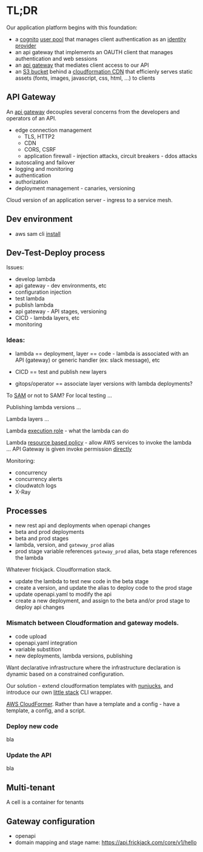 # TL;DR

Our application platform begins with this foundation: 

* a [cognito](https://aws.amazon.com/cognito/) [user pool](https://docs.aws.amazon.com/cognito/latest/developerguide/cognito-user-identity-pools.html) that manages client authentication as an [identity provider](https://en.wikipedia.org/wiki/Identity_provider)
* an api gateway that implements an OAUTH client that manages authentication and web sessions
* an [api gateway](https://aws.amazon.com/api-gateway/) that mediates client access to our API
* an [S3 bucket]() behind a [cloudformation CDN]() that efficienly serves static assets (fonts, images, javascript, css, html, ...) to clients

## API Gateway

An [api gateway](https://aws.amazon.com/api-gateway/) decouples several concerns from the developers and operators of an API.

* edge connection management
    - TLS, HTTP2
    - CDN
    - CORS, CSRF
    - application firewall - injection attacks, circuit breakers - ddos attacks
* autoscaling and failover
* logging and monitoring
* authentication
* authorization
* deployment management - canaries, versioning

Cloud version of an application server - ingress to a service mesh.

## Dev environment

* aws sam cli [install](https://docs.aws.amazon.com/serverless-application-model/latest/developerguide/serverless-sam-cli-install-linux.html)

## Dev-Test-Deploy process

Issues:

* develop lambda
* api gateway - dev environments, etc
* configuration injection
* test lambda
* publish lambda
* api gateway - API stages, versioning
* CICD - lambda layers, etc
* monitoring

### Ideas:

* lambda == deployment, layer == code - lambda is associated with an API (gateway) or generic handler (ex: slack message), etc

* CICD == test and publish new layers
* gitops/operator == associate layer versions with lambda deployments?

To [SAM](https://docs.aws.amazon.com/serverless-application-model/latest/developerguide/what-is-sam.html) or not to SAM?  For local testing ...

Publishing lambda versions ...

Lambda layers ...

Lambda [execution role](https://docs.aws.amazon.com/lambda/latest/dg/lambda-intro-execution-role.html) - what the lambda can do

Lambda [resource based policy](https://docs.aws.amazon.com/lambda/latest/dg/access-control-resource-based.html) - allow AWS services to invoke the lambda ...
API Gateway is given invoke permission [directly](https://stackoverflow.com/questions/39905255/how-can-i-grant-permission-to-api-gateway-to-invoke-lambda-functions-through-clo)


Monitoring:
* concurrency
* concurrency alerts
* cloudwatch logs
* X-Ray

## Processes

* new rest api and deployments when openapi changes
* beta and prod deployments
* beta and prod stages
* lambda, version, and `gateway_prod` alias
* prod stage variable references `gateway_prod` alias, beta stage references the lambda

Whatever frickjack.  Cloudformation stack.

* update the lambda to test new code in the beta stage
* create a version, and update the alias to deploy code to the prod stage
* update openapi.yaml to modify the api
* create a new deployment, and assign to the beta and/or prod stage to deploy api changes

### Mismatch between Cloudformation and gateway models.

* code upload
* openapi.yaml integration
* variable substition
* new deployments, lambda versions, publishing

Want declarative infrastructure where the infrastructure declaration is
dynamic based on a constrained configuration.

Our solution - extend cloudformation templates with [nunjucks](https://mozilla.github.io/nunjucks), and introduce our own [little stack](../../doc/stack.md) CLI wrapper.

[AWS CloudFormer](https://docs.aws.amazon.com/AWSCloudFormation/latest/UserGuide/cfn-using-cloudformer.html).  Rather than have a template and a config - have a template, a config, and a script.

### Deploy new code

bla

### Update the API

bla

## Multi-tenant

A cell is a container for tenants

## Gateway configuration

* openapi
* domain mapping and stage name: https://api.frickjack.com/core/v1/hello
